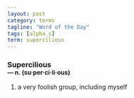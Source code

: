 ```yaml
---
layout: post
category: terms
tagline: "Word of the Day"
tags: [alpha_s]
term: supercilious
---
```


<h3>Supercilious<br/> <small>&mdash; n. (su<span>&middot;</span>per<span>&middot;</span>ci<span>&middot;</span>li<span>&middot;</span>ous)</small></h3>
<p><ol><li>a very foolish group, including myself</li>
</ol></p>
